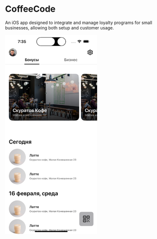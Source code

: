 # CoffeeCode

An iOS app designed to integrate and manage loyalty programs for small businesses, allowing both setup and customer usage.

<p float="left">
  <img src="Images/coffee_code.png" align="top" width="300" />
</p>
